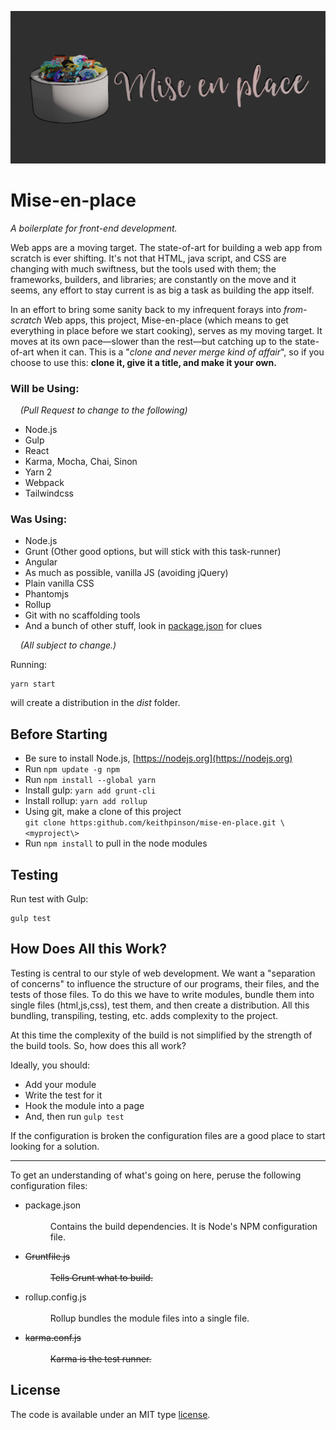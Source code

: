 ![](https://raw.githubusercontent.com/KeithPinson/mise-en-place/React-Framework/src/tile-wide.png)

# Mise-en-place

<p>
<i>A boilerplate for front-end development.</i>
</p>
Web apps are a moving target. The state-of-art for building a web app from scratch is ever shifting. It's not that HTML, java script, and CSS are changing with much swiftness, but the tools used with them; the frameworks, builders, and libraries; are constantly on the move and it seems,
any effort to stay current is as big a task as building the app itself.

In an effort to bring some sanity back to my infrequent forays into *from-scratch* Web apps, this project, Mise-en-place (which means to get everything in place before we start cooking),
serves as my moving target. It moves at its own pace&mdash;slower than the rest&mdash;but catching
up to the state-of-art when it can. This is a &quot;*clone and never merge kind of affair*&quot;, so if you choose to use this: **clone it, give it a title, and make it your own.** 

### Will be Using:

&nbsp;&nbsp;&nbsp; *(Pull Request to change to the following)*

- Node.js
- Gulp
- React
- Karma, Mocha, Chai, Sinon
- Yarn 2
- Webpack
- Tailwindcss

### Was Using:

   * Node.js
   * Grunt (Other good options, but will stick with this task-runner)
   * Angular
   * As much as possible, vanilla JS (avoiding jQuery)
   * Plain vanilla CSS
   * Phantomjs
   * Rollup
   * Git with no scaffolding tools
   * And a bunch of other stuff, look in [package.json](https://raw.githubusercontent.com/KeithPinson/mise-en-place/master/package.json) for clues

&nbsp;&nbsp;&nbsp; *(All subject to change.)*
        
Running:

    yarn start

will create a distribution in the *dist* folder.
    
        
## Before Starting

   * Be sure to install Node.js, [https://nodejs.org](https://nodejs.org)
   * Run `npm update -g npm`
   * Run `npm install --global yarn`
   * Install gulp: `yarn add grunt-cli`
   * Install rollup: `yarn add rollup`
   * Using git, make a clone of this project <br/> `git clone https:github.com/keithpinson/mise-en-place.git \<myproject\>`
   * Run `npm install` to pull in the node modules

## Testing

Run test with Gulp:

    gulp test

## How Does All this Work?

Testing is central to our style of web development. We want a
"separation of concerns" to influence the structure of our programs, their
files, and the tests of those files. To do this we have to write modules, 
bundle them into single files (html,js,css), test them, and then create a 
distribution. All this bundling, transpiling, testing, etc. adds complexity
to the project.

At this time the complexity of the build is not simplified by the strength
of the build tools. So, how does this all work? 

Ideally, you should:

   - Add your module
   - Write the test for it 
   - Hook the module into a page
   - And, then run `gulp test`

If the configuration is broken the configuration files are a good place to
start looking for a solution.

---

To get an understanding of what's going on here, peruse the following 
configuration files: 

   - <dl>package.json <br/><br/><dd>Contains the build dependencies. It is Node's <a src="http://gruntjs.com/configuring-tasks" title="NPM's package handling documentation">NPM</a> configuration file.</dd></dl>
    
   - <dl><strike>Gruntfile.js <br/><br/><dd>Tells <a src="http://gruntjs.com/configuring-tasks" title="Grunt documentation">Grunt</a> what to build.</dd></strike></dl>
    
   - <dl>rollup.config.js <br/><br/><dd><a src="http://rollupjs.org/guide" title="Rollup User's Guide">Rollup</a> bundles the module files into a single file.</dd></dl>
   
   - <dl><strike>karma.conf.js <br/><br/><dd><a src="https://karma-runner.github.io/0.13/config/configuration-file.html" title="Karma's Configuration Document">Karma</a> is the test runner.</dd></strike></dl>


## License

The code is available under an MIT type [license](LICENSE.txt).